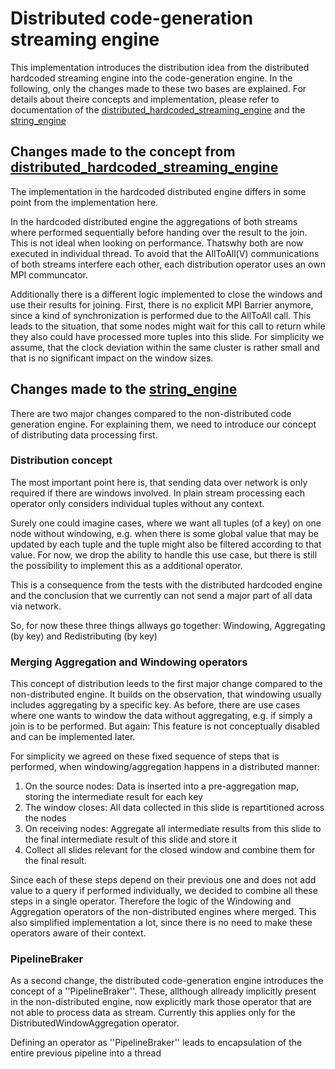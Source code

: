 # Distributed code-generation streaming engine

This implementation introduces the distribution idea from the distributed hardcoded streaming engine into the code-generation engine. In the following, only the changes made to these two bases are explained. For details about theire concepts and implementation, please refer to documentation of the [distributed_hardcoded_streaming_engine](../distributed_hardcoded_streaming_engine) and the [string_engine](../string_engine)

## Changes made to the concept from [distributed_hardcoded_streaming_engine](../distributed_hardcoded_streaming_engine)

The implementation in the hardcoded distributed engine differs in some point from the implementation here.

In the hardcoded distributed engine the aggregations of both streams where performed sequentially before handing over the result to the join. This is not ideal when looking on performance. Thatswhy both are now executed in individual thread. To avoid that the AllToAll(V) communications of both streams interfere each other, each distribution operator uses an own MPI communcator.

Additionally there is a different logic implemented to close the windows and use their results for joining. First, there is no explicit MPI Barrier anymore, since a kind of synchronization is performed due to the AllToAll call. This leads to the situation, that some nodes might wait for this call to return while they also could have processed more tuples into this slide. For simplicity we assume, that the clock deviation within the same cluster is rather small and that is no significant impact on the window sizes.

## Changes made to the [string_engine](../string_engine)

There are two major changes compared to the non-distributed code generation engine. For explaining them, we need to introduce our concept of distributing data processing first.

### Distribution concept

The most important point here is, that sending data over network is only required if there are windows involved. In plain stream processing each operator only considers individual tuples without any context. 

Surely one could imagine cases, where we want all tuples (of a key) on one node without windowing, e.g. when there is some global value that may be updated by each tuple and the tuple might also be filtered according to that value. For now, we drop the ability to handle this use case, but there is still the possibility to implement this as a additional operator.

This is a consequence from the tests with the distributed hardcoded engine and the conclusion that we currently can not send a major part of all data via network.

So, for now these three things allways go together: Windowing, Aggregating (by key) and Redistributing (by key)

### Merging Aggregation and Windowing operators

This concept of distribution leeds to the first major change compared to the non-distributed engine. It builds on the observation, that windowing usually includes aggregating by a specific key. As before, there are use cases where one wants to window the data without aggregating, e.g. if simply a join is to be performed. But again: This feature is not conceptually disabled and can be implemented later.

For simplicity we agreed on these fixed sequence of steps that is performed, when windowing/aggregation happens in a distributed manner:
1. On the source nodes: Data is inserted into a pre-aggregation map, storing the intermediate result for each key
2. The window closes: All data collected in this slide is repartitioned across the nodes
3. On receiving nodes: Aggregate all intermediate results from this slide to the final intermediate result of this slide and store it
4. Collect all slides relevant for the closed window and combine them for the final result. 

Since each of these steps depend on their previous one and does not add value to a query if performed individually, we decided to combine all these steps in a single operator. Therefore the logic of the Windowing and Aggregation operators of the non-distributed engines where merged. This also simplified implementation a lot, since there is no need to make these operators aware of their context.

### PipelineBraker

As a second change, the distributed code-generation engine introduces the concept of a ''PipelineBraker''. These, allthough allready implicitly present in the non-distributed engine, now explicitly mark those operator that are not able to process data as stream. Currently this applies only for the DistributedWindowAggregation operator.

Defining an operator as ''PipelineBraker'' leads to encapsulation of the entire previous pipeline into a thread
